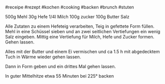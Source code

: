 
#receipe #rezept #kochen #cooking #backen #brunch #stuten

500g Mehl
30g Hefe
1/4l Milch
100g zucker
100g Butter
Salz

Alle Zutaten zu einem Hefeteig verarbeiten, Teig in gefettete Form füllen.
Mehl in eine Schüssel sieben und an zwei seitlichen Vertiefungen ein wenig Salz eingeben.
Mittig eine Vertiefung für Milch, Hefe und Zucker formen. Gehen lassen.

Alles mit der Butter und einem Ei vermischen und ca 1.5 h mit abgedecktem Tuch in Wärme wieder gehen lassen. 

Dann in Form geben und ein drittes Mal gehen lassen.

In guter Mittelhitze etwa 55 Minuten bei 225° backen
